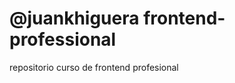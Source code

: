 @juankhiguera
<askakaksk>
</asadad>
frontend-professional
=====================

repositorio curso de frontend profesional
